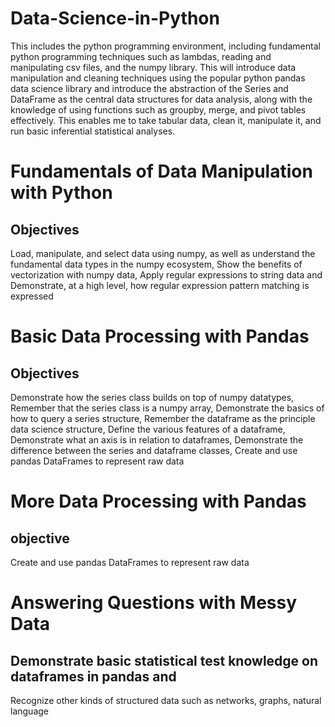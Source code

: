# Data-Science-in-Python
This includes the python programming environment, including fundamental python programming techniques such as lambdas, reading and manipulating csv files, and the numpy library. This will introduce data manipulation and cleaning techniques using the popular python pandas data science library and introduce the abstraction of the Series and DataFrame as the central data structures for data analysis, along with the knowledge of using functions such as groupby, merge, and pivot tables effectively. This enables me to take tabular data, clean it, manipulate it, and run basic inferential statistical analyses. 

# Fundamentals of Data Manipulation with Python

## Objectives
Load, manipulate, and select data using numpy, as well as understand the fundamental data types in the numpy ecosystem,
Show the benefits of vectorization with numpy data,
Apply regular expressions to string data and
Demonstrate, at a high level, how regular expression pattern matching is expressed

# Basic Data Processing with Pandas

## Objectives
Demonstrate how the series class builds on top of numpy datatypes,
Remember that the series class is a numpy array,
Demonstrate the basics of how to query a series structure,
Remember the dataframe as the principle data science structure,
Define the various features of a dataframe,
Demonstrate what an axis is in relation to dataframes,
Demonstrate the difference between the series and dataframe classes,
Create and use pandas DataFrames to represent raw data

# More Data Processing with Pandas

## objective
Create and use pandas DataFrames to represent raw data

# Answering Questions with Messy Data

## Demonstrate basic statistical test knowledge on dataframes in pandas and
Recognize other kinds of structured data such as networks, graphs, natural language



